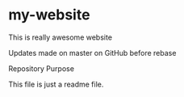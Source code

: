 # my-website

This is really awesome website

Updates made on master on GitHub before rebase


Repository Purpose

This file is just a readme file.
